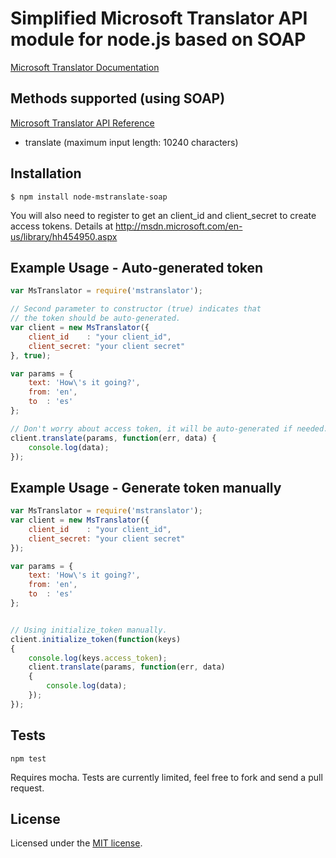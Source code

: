 # Simplified Microsoft Translator API module for node.js based on SOAP

  [Microsoft Translator Documentation](http://msdn.microsoft.com/en-us/library/dd576287.aspx)

## Methods supported (using SOAP)

  [Microsoft Translator API Reference](http://msdn.microsoft.com/en-us/library/ff512404.aspx)

  * translate (maximum input length: 10240 characters)

## Installation

    $ npm install node-mstranslate-soap

You will also need to register to get an client_id and client_secret to
create access tokens. Details at http://msdn.microsoft.com/en-us/library/hh454950.aspx

## Example Usage - Auto-generated token

```js
var MsTranslator = require('mstranslator');

// Second parameter to constructor (true) indicates that
// the token should be auto-generated.
var client = new MsTranslator({
    client_id    : "your client_id",
    client_secret: "your client secret"
}, true);

var params = {
    text: 'How\'s it going?',
    from: 'en',
    to  : 'es'
};

// Don't worry about access token, it will be auto-generated if needed.
client.translate(params, function(err, data) {
    console.log(data);
});
```

## Example Usage - Generate token manually

```js
var MsTranslator = require('mstranslator');
var client = new MsTranslator({
    client_id    : "your client_id",
    client_secret: "your client secret"
});

var params = {
    text: 'How\'s it going?',
    from: 'en',
    to  : 'es'
};


// Using initialize_token manually.
client.initialize_token(function(keys)
{
    console.log(keys.access_token);
    client.translate(params, function(err, data)
    {
        console.log(data);
    });
});
```


## Tests

    npm test

Requires mocha. Tests are currently limited, feel free to fork and send a pull request.


## License

Licensed under the [MIT license](LICENSE-MIT).
